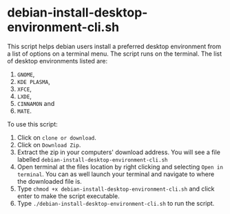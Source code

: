 # debian-install-desktop-environment-cli.sh

This script helps debian users install a preferred desktop environment from a list of options on a terminal menu. The script runs on the terminal. The list of desktop environments listed are:
  1. `GNOME`,
  2. `KDE PLASMA`,
  3. `XFCE`,
  4. `LXDE`,
  5. `CINNAMON` and
  6. `MATE`.
  

To use this script:
  1. Click on `clone or download`.
  2. Click on `Download Zip`.
  3. Extract the zip in your computers' download address. You will see a file labelled `debian-install-desktop-environment-cli.sh`
  4. Open terminal at the files location by right clicking and selecting `Open in terminal`. You can as well launch your terminal and navigate to where the downloaded file is.
  5. Type `chmod +x debian-install-desktop-environment-cli.sh` and click enter to make the script executable.
  6. Type `./debian-install-desktop-environment-cli.sh` to run the script.
